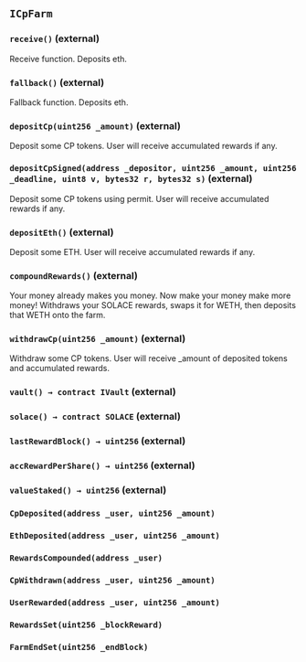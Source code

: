 ## `ICpFarm`






### `receive()` (external)

Receive function. Deposits eth.



### `fallback()` (external)

Fallback function. Deposits eth.



### `depositCp(uint256 _amount)` (external)

Deposit some CP tokens.
User will receive accumulated rewards if any.




### `depositCpSigned(address _depositor, uint256 _amount, uint256 _deadline, uint8 v, bytes32 r, bytes32 s)` (external)

Deposit some CP tokens using permit.
User will receive accumulated rewards if any.




### `depositEth()` (external)

Deposit some ETH.
User will receive accumulated rewards if any.



### `compoundRewards()` (external)

Your money already makes you money. Now make your money make more money!
Withdraws your SOLACE rewards, swaps it for WETH, then deposits that WETH onto the farm.



### `withdrawCp(uint256 _amount)` (external)

Withdraw some CP tokens.
User will receive _amount of deposited tokens and accumulated rewards.




### `vault() → contract IVault` (external)





### `solace() → contract SOLACE` (external)





### `lastRewardBlock() → uint256` (external)





### `accRewardPerShare() → uint256` (external)





### `valueStaked() → uint256` (external)






### `CpDeposited(address _user, uint256 _amount)`





### `EthDeposited(address _user, uint256 _amount)`





### `RewardsCompounded(address _user)`





### `CpWithdrawn(address _user, uint256 _amount)`





### `UserRewarded(address _user, uint256 _amount)`





### `RewardsSet(uint256 _blockReward)`





### `FarmEndSet(uint256 _endBlock)`





